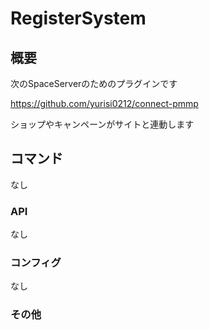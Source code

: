 # RegisterSystem

## 概要　

次のSpaceServerのためのプラグインです

https://github.com/yurisi0212/connect-pmmp

ショップやキャンペーンがサイトと連動します

## コマンド
なし

### API
なし 

### コンフィグ
なし

### その他

